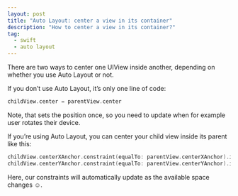 ```yaml
---
layout: post
title: "Auto Layout: center a view in its container"
description: "How to center a view in its container?"
tag:
  - swift
  - auto layout
---
```


There are two ways to center one UIView inside another, depending on whether you use Auto Layout or not.

If you don’t use Auto Layout, it’s only one line of code:

```swift
childView.center = parentView.center
```

Note, that sets the position once, so you need to update when for example user rotates their device.

If you’re using Auto Layout, you can center your child view inside its parent like this:

```swift
childView.centerXAnchor.constraint(equalTo: parentView.centerXAnchor).isActive = true
childView.centerYAnchor.constraint(equalTo: parentView.centerYAnchor).isActive = true
```

Here, our constraints will automatically update as the available space changes ☺️.

